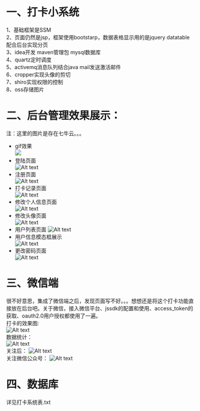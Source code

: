 # 一、打卡小系统

1、基础框架是SSM<br>
2、页面仍然是jsp，框架使用bootstarp，数据表格显示用的是jquery datatable配合后台实现分页<br>
3、idea开发 maven管理包 mysql数据库<br>
4、quartz定时调度<br>
5、activemq消息队列结合java mail发送激活邮件<br>
6、cropper实现头像的剪切<br>
7、shiro实现权限的控制<br>
8、oss存储图片<br>

# 二、后台管理效果展示：<br>
注：这里的图片是存在七牛云。。。<br>

* gif效果<br>
![](http://oyii3l15f.bkt.clouddn.com/jdfw.gif) <br>
* 登陆页面<br>
![Alt text](http://oyii3l15f.bkt.clouddn.com/%E7%99%BB%E9%99%86%E9%A1%B5%E9%9D%A2.png)<br>
* 注册页面<br>
![Alt text](http://oyii3l15f.bkt.clouddn.com/%E6%B3%A8%E5%86%8C%E9%A1%B5%E9%9D%A2.png)<br>
* 打卡记录页面<br>
![Alt text](http://oyii3l15f.bkt.clouddn.com/%E7%99%BB%E9%99%86%E8%80%85%E6%89%93%E5%8D%A1%E5%8E%86%E5%8F%B2%E7%BA%AA%E5%BD%95%E9%A1%B5%E9%9D%A2.png)<br>
* 修改个人信息页面<br>
![Alt text](http://oyii3l15f.bkt.clouddn.com/%E6%9B%B4%E6%94%B9%E4%B8%AA%E4%BA%BA%E5%9F%BA%E6%9C%AC%E4%BF%A1%E6%81%AF%E9%A1%B5%E9%9D%A2.png)<br>
* 修改头像页面<br>
![Alt text](http://oyii3l15f.bkt.clouddn.com/%E6%9B%B4%E6%94%B9%E5%A4%B4%E5%83%8F%E9%A1%B5%E9%9D%A2.png)<br>
* 用户列表页面
![Alt text](http://oyii3l15f.bkt.clouddn.com/%E7%94%A8%E6%88%B7%E5%88%97%E8%A1%A8%E9%A1%B5%E9%9D%A2.png)<br>
* 用户信息模态框展示<br>
![Alt text](http://oyii3l15f.bkt.clouddn.com/%E7%94%A8%E6%88%B7%E4%BF%A1%E6%81%AF%E6%A8%A1%E6%80%81%E6%A1%86%E5%B1%95%E7%A4%BA.png)<br>
* 更改密码页面<br>
![Alt text](http://oyii3l15f.bkt.clouddn.com/%E6%9B%B4%E6%94%B9%E5%AF%86%E7%A0%81%E9%A1%B5%E9%9D%A2.png)<br>

# 三、微信端<br>
很不好意思，集成了微信端之后，发现页面写不好。。。想想还是将这个打卡功能直接放在后台吧。关于微信，接入微信平台、jssdk的配置和使用、access_token的获取、oauth2.0用户授权都使用了一遍。<br>
打卡的效果图:<br>
![Alt text](http://oyii3l15f.bkt.clouddn.com/%E6%89%93%E5%8D%A1.png)<br>
数据统计：<br>
![Alt text](http://oyii3l15f.bkt.clouddn.com/%E6%95%B0%E6%8D%AE%E7%BB%9F%E8%AE%A1.png)<br>
关注后：
![Alt text](http://oyii3l15f.bkt.clouddn.com/%E5%BE%AE%E4%BF%A1%E5%85%B3%E6%B3%A8%E9%A1%B5%E9%9D%A2.jpg)<br>
关注微信公众号：
![Alt text](http://oyii3l15f.bkt.clouddn.com/0.jpg)<br>

# 四、数据库<br>
详见打卡系统表.txt
